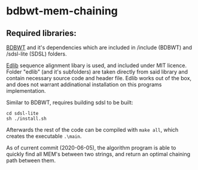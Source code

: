 # bdbwt-mem-chaining

## Required libraries:
[BDBWT](https://github.com/algbio/bdbwt) and it's dependencies which are included in /include (BDBWT) and /sdsl-lite (SDSL) folders.

[Edlib](https://github.com/Martinsos/edlib) sequence alignment libary is used, and included under MIT licence. Folder "edlib" (and it's subfolders) are taken directly from said library and contain necessary source code and header file. Edlib works out of the box, and does not warrant addinational installation on this programs implementation.

Similar to BDBWT, requires building sdsl to be built:
```
cd sdsl-lite
sh ./install.sh
```
Afterwards the rest of the code can be compiled with `make all`, which creates the executable `.\main`.

As of current commit (2020-06-05), the algorithm program is able to quickly find all MEM's between two strings, and return an optimal chaining path between them.  


